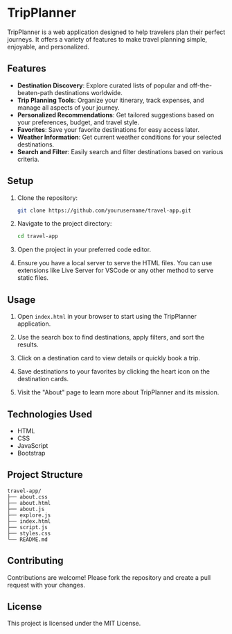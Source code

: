 # TripPlanner

TripPlanner is a web application designed to help travelers plan their perfect journeys. It offers a variety of features to make travel planning simple, enjoyable, and personalized.

## Features

- **Destination Discovery**: Explore curated lists of popular and off-the-beaten-path destinations worldwide.
- **Trip Planning Tools**: Organize your itinerary, track expenses, and manage all aspects of your journey.
- **Personalized Recommendations**: Get tailored suggestions based on your preferences, budget, and travel style.
- **Favorites**: Save your favorite destinations for easy access later.
- **Weather Information**: Get current weather conditions for your selected destinations.
- **Search and Filter**: Easily search and filter destinations based on various criteria.

## Setup

1. Clone the repository:
    ```sh
    git clone https://github.com/yourusername/travel-app.git
    ```

2. Navigate to the project directory:
    ```sh
    cd travel-app
    ```

3. Open the project in your preferred code editor.

4. Ensure you have a local server to serve the HTML files. You can use extensions like Live Server for VSCode or any other method to serve static files.

## Usage

1. Open `index.html` in your browser to start using the TripPlanner application.

2. Use the search box to find destinations, apply filters, and sort the results.

3. Click on a destination card to view details or quickly book a trip.

4. Save destinations to your favorites by clicking the heart icon on the destination cards.

5. Visit the "About" page to learn more about TripPlanner and its mission.

## Technologies Used

- HTML
- CSS
- JavaScript
- Bootstrap

## Project Structure

```
travel-app/
├── about.css
├── about.html
├── about.js
├── explore.js
├── index.html
├── script.js
├── styles.css
└── README.md
```

## Contributing

Contributions are welcome! Please fork the repository and create a pull request with your changes.

## License

This project is licensed under the MIT License.